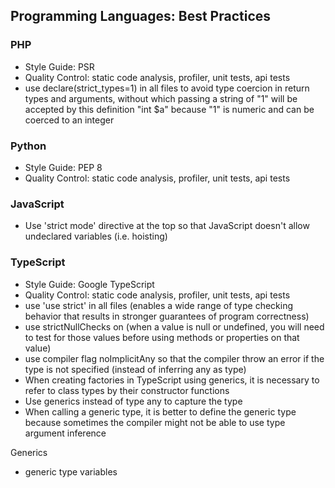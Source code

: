 ## Programming Languages: Best Practices

### PHP
- Style Guide: PSR
- Quality Control: static code analysis, profiler, unit tests, api tests
- use declare(strict_types=1) in all files to avoid type coercion in return types and arguments, without which passing a string of "1" will be accepted by this  definition "int $a" because "1" is numeric and can be coerced to an integer

### Python
- Style Guide: PEP 8
- Quality Control: static code analysis, profiler, unit tests, api tests

### JavaScript
- Use 'strict mode' directive at the top so that JavaScript doesn't allow undeclared variables (i.e. hoisting)

### TypeScript
- Style Guide: Google TypeScript
- Quality Control: static code analysis, profiler, unit tests, api tests
- use 'use strict' in all files (enables a wide range of type checking behavior that results in stronger guarantees of program correctness)
- use strictNullChecks on (when a value is null or undefined, you will need to test for those values before using methods or properties on that value)
- use compiler flag noImplicitAny so that the compiler throw an error if the type is not specified (instead of inferring any as type)
- When creating factories in TypeScript using generics, it is necessary to refer to class types by their constructor functions
- Use generics <Type> instead of type any to capture the type
- When calling a generic type, it is better to define the generic type because sometimes the compiler might not be able to use type argument inference


Generics
- generic type variables